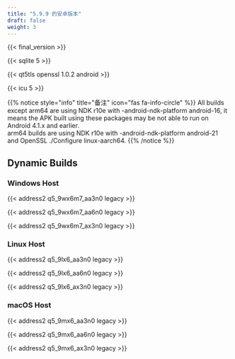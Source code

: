 ```yaml
---
title: "5.9.9 的安卓版本"
draft: false
weight: 3
---
```


{{< final_version >}}

{{< sqlite 5 >}}

{{< qt5tls openssl 1.0.2 android >}}

{{< icu 5 >}}

{{% notice style="info" title="备注"  icon="fas fa-info-circle" %}}
All builds except arm64 are using NDK r10e with -android-ndk-platform android-16, it means the APK built using these packages may be not able to run on Android 4.1.x and earlier.  
arm64 builds are using NDK r10e with -android-ndk-platform android-21 and OpenSSL ./Configure linux-aarch64.
{{% /notice %}}

## Dynamic Builds

### Windows Host

{{< address2 q5_9wx6m7_aa3n0 legacy >}}

{{< address2 q5_9wx6m7_aa6n0 legacy >}}

{{< address2 q5_9wx6m7_ax3n0 legacy >}}

### Linux Host

{{< address2 q5_9lx6_aa3n0 legacy >}}

{{< address2 q5_9lx6_aa6n0 legacy >}}

{{< address2 q5_9lx6_ax3n0 legacy >}}

### macOS Host

{{< address2 q5_9mx6_aa3n0 legacy >}}

{{< address2 q5_9mx6_aa6n0 legacy >}}

{{< address2 q5_9mx6_ax3n0 legacy >}}
